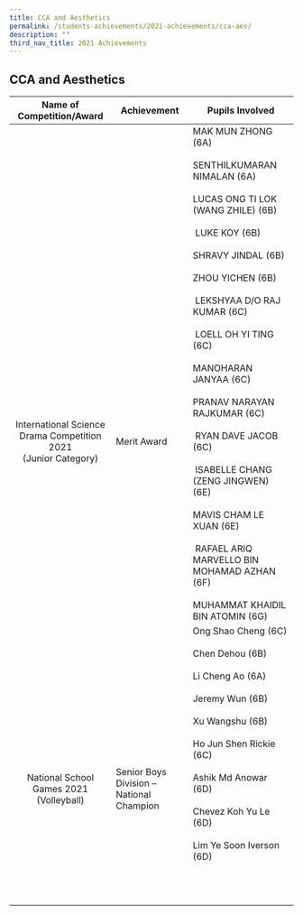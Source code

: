 ```yaml
---
title: CCA and Aesthetics
permalink: /students-achievements/2021-achievements/cca-aes/
description: ""
third_nav_title: 2021 Achievements
---
```

## CCA and Aesthetics

| **Name of Competition/Award**  | **Achievement**  | **Pupils Involved**  |
|:-:|---|---|
| <br><br><br><br><br><br><br><br><br><br><br><br>International Science Drama Competition<br> 2021  <br>(Junior Category)  | <br><br><br><br><br><br><br><br><br><br><br><br>Merit Award  | MAK MUN ZHONG (6A)  <br><br>SENTHILKUMARAN NIMALAN (6A)  <br><br>LUCAS ONG TI LOK (WANG ZHILE) (6B)  <br><br>&nbsp;LUKE KOY (6B)<br><br>SHRAVY JINDAL (6B)  <br><br>ZHOU YICHEN (6B)  <br><br>&nbsp;LEKSHYAA D/O RAJ KUMAR (6C)  <br><br>&nbsp;LOELL OH YI TING (6C)  <br><br>MANOHARAN JANYAA (6C)  <br><br>PRANAV NARAYAN RAJKUMAR (6C)  <br><br>&nbsp;RYAN DAVE JACOB (6C)  <br><br>&nbsp;ISABELLE CHANG (ZENG JINGWEN) (6E)  <br><br>MAVIS CHAM LE XUAN (6E)  <br><br>&nbsp;RAFAEL ARIQ MARVELLO BIN MOHAMAD AZHAN (6F)  <br><br>MUHAMMAT KHAIDIL BIN ATOMIN (6G)  |
| <br><br><br><br><br><br><br><br>National School Games 2021 (Volleyball)  | <br><br><br><br><br><br><br><br>Senior Boys Division – National Champion  | Ong Shao Cheng (6C)<br><br>Chen Dehou (6B)<br><br>Li Cheng Ao (6A)<br><br>Jeremy Wun (6B)<br><br>Xu Wangshu (6B)<br><br>Ho Jun Shen Rickie (6C)<br><br>Ashik Md Anowar (6D)<br><br>Chevez Koh Yu Le (6D)<br><br>Lim Ye Soon Iverson (6D)  |
|   |   |   |
|   |   |   |
|   |   |   |
|   |   |   |
|   |   |   |
|   |   |   |
|   |   |   |
|   |   |   |
|   |   |   |
|   |   |   |
|   |   |   |
|   |   |   |